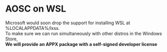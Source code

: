 # AOSC on WSL

Microsoft would soon drop the support for installing WSL at %LOCALAPPDATA%/lxss.  
To make sure we can run simultaneously with other distros in the Windows Store,  
**We will provide an APPX package with a self-signed developer license**
